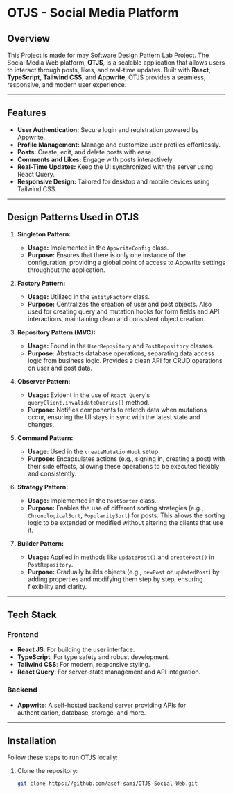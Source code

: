 # OTJS - Social Media Platform

## Overview

This Project is made for may Software Design Pattern Lab Project. The Social Media Web platform, **OTJS**, is a scalable application that allows users to interact through posts, likes, and real-time updates. Built with **React**, **TypeScript**, **Tailwind CSS**, and **Appwrite**, OTJS provides a seamless, responsive, and modern user experience.

---

## Features

- **User Authentication:** Secure login and registration powered by Appwrite.
- **Profile Management:** Manage and customize user profiles effortlessly.
- **Posts:** Create, edit, and delete posts with ease.
- **Comments and Likes:** Engage with posts interactively.
- **Real-Time Updates:** Keep the UI synchronized with the server using React Query.
- **Responsive Design:** Tailored for desktop and mobile devices using Tailwind CSS.

---

## Design Patterns Used in OTJS

1. **Singleton Pattern:**  
   - **Usage:** Implemented in the `AppwriteConfig` class.  
   - **Purpose:** Ensures that there is only one instance of the configuration, providing a global point of access to Appwrite settings throughout the application.

2. **Factory Pattern:**  
   - **Usage:** Utilized in the `EntityFactory` class.  
   - **Purpose:** Centralizes the creation of user and post objects. Also used for creating query and mutation hooks for form fields and API interactions, maintaining clean and consistent object creation.

3. **Repository Pattern (MVC):**  
   - **Usage:** Found in the `UserRepository` and `PostRepository` classes.  
   - **Purpose:** Abstracts database operations, separating data access logic from business logic. Provides a clean API for CRUD operations on user and post data.

4. **Observer Pattern:**  
   - **Usage:** Evident in the use of `React Query`'s `queryClient.invalidateQueries()` method.  
   - **Purpose:** Notifies components to refetch data when mutations occur, ensuring the UI stays in sync with the latest state and changes.

5. **Command Pattern:**  
   - **Usage:** Used in the `createMutationHook` setup.  
   - **Purpose:** Encapsulates actions (e.g., signing in, creating a post) with their side effects, allowing these operations to be executed flexibly and consistently.

6. **Strategy Pattern:**  
   - **Usage:** Implemented in the `PostSorter` class.  
   - **Purpose:** Enables the use of different sorting strategies (e.g., `ChronologicalSort`, `PopularitySort`) for posts. This allows the sorting logic to be extended or modified without altering the clients that use it.

7. **Builder Pattern:**  
   - **Usage:** Applied in methods like `updatePost()` and `createPost()` in `PostRepository`.  
   - **Purpose:** Gradually builds objects (e.g., `newPost` or `updatedPost`) by adding properties and modifying them step by step, ensuring flexibility and clarity.

---

## Tech Stack

### Frontend
- **React JS**: For building the user interface.
- **TypeScript**: For type safety and robust development.
- **Tailwind CSS**: For modern, responsive styling.
- **React Query**: For server-state management and API integration.

### Backend
- **Appwrite**: A self-hosted backend server providing APIs for authentication, database, storage, and more.

---

## Installation

Follow these steps to run OTJS locally:

1. Clone the repository:
   ```bash
   git clone https://github.com/asef-sami/OTJS-Social-Web.git

